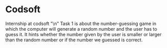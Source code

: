 # Codsoft
Internship at codsoft "\n"
Task 1 is about the number-guessing game in which the computer will generate a random number and the user has to guess it.
It hints whether the number given by the user is smaller or larger than the random number or if the number we guessed is correct.
